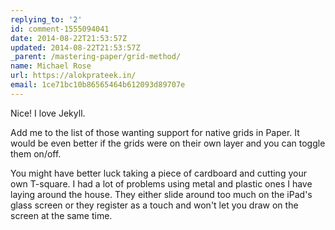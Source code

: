 ```yaml
---
replying_to: '2'
id: comment-1555094041
date: 2014-08-22T21:53:57Z
updated: 2014-08-22T21:53:57Z
_parent: /mastering-paper/grid-method/
name: Michael Rose
url: https://alokprateek.in/
email: 1ce71bc10b86565464b612093d89707e
---
```


Nice! I love Jekyll.

Add me to the list of those wanting support for native grids in Paper. It would
be even better if the grids were on their own layer and you can toggle them
on/off.

You might have better luck taking a piece of cardboard and cutting your own
T-square. I had a lot of problems using metal and plastic ones I have laying
around the house. They either slide around too much on the iPad's glass screen
or they register as a touch and won't let you draw on the screen at the same
time.
